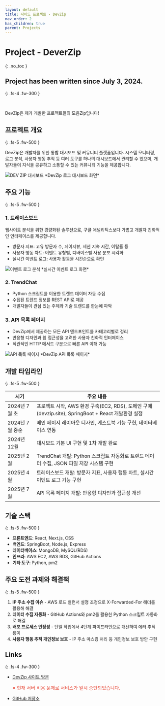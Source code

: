 ```yaml
---
layout: default
title: 사이드 프로젝트 - DevZip
nav_order: 2
has_children: true
parent: Projects
---
```


# Project - DeverZip
{: .no_toc }

## Project has been written since July 3, 2024.
{: .fs-4 .fw-300 }

<br>

DevZip은 제가 개발한 프로젝트들의 모음Zip입니다!

## 프로젝트 개요
{: .fs-5 .fw-500 }

DevZip은 개발자를 위한 통합 대시보드 및 커뮤니티 플랫폼입니다. 시스템 모니터링, 로그 분석, 사용자 행동 추적 등 여러 도구를 하나의 대시보드에서 관리할 수 있으며, 개발자들이 지식을 공유하고 소통할 수 있는 커뮤니티 기능을 제공합니다.

<img src="../../../../assets/images/devzip/logdashboard.png" alt="DEV ZIP 대시보드">
*DevZip 로그 대시보드 화면*

## 주요 기능
{: .fs-5 .fw-500 }

### 1. 트레이스보드
웹사이트 분석을 위한 경량화된 솔루션으로, 구글 애널리틱스보다 가볍고 개발자 친화적인 인터페이스를 제공합니다.
- 방문자 지표: 고유 방문자 수, 페이지뷰, 세션 지속 시간, 이탈률 등
- 사용자 행동 차트: 이벤트 유형별, 디바이스별 사용 분포 시각화
- 실시간 이벤트 로그: 사용자 활동을 시간순으로 확인

<img src="../../../../assets/images/devzip/events.png" alt="이벤트 로그 분석">
*실시간 이벤트 로그 화면*

### 2. TrendChat
- Python 스크립트를 이용한 트렌드 데이터 자동 수집
- 수집된 트렌드 정보를 REST API로 제공
- 개발자들이 관심 있는 주제와 기술 트렌드를 한눈에 파악

### 3. API 목록 페이지
- DevZip에서 제공하는 모든 API 엔드포인트를 카테고리별로 정리
- 반응형 디자인과 웹 접근성을 고려한 사용자 친화적 인터페이스
- 직관적인 HTTP 메서드 구분으로 빠른 API 이해 가능

<img src="../../../../assets/images/devzip/apipage.png" alt="API 목록 페이지">
*DevZip API 목록 페이지*

## 개발 타임라인
{: .fs-5 .fw-500 }

| 시기 | 주요 내용 |
|------|----------|
| 2024년 7월 초 | 프로젝트 시작, AWS 환경 구축(EC2, RDS), 도메인 구매(devzip.site), SpringBoot + React 개발환경 설정 |
| 2024년 7월 중순 | 메인 페이지 레이아웃 디자인, 게스트북 기능 구현, 데이터베이스 연동 |
| 2024년 12월 | 대시보드 기본 UI 구현 및 1차 개발 완료 |
| 2025년 2월 | TrendChat 개발: Python 스크립트 자동화로 트렌드 데이터 수집, JSON 파일 저장 시스템 구현 |
| 2025년 4월 | 트레이스보드 개발: 방문자 지표, 사용자 행동 차트, 실시간 이벤트 로그 기능 구현 |
| 2025년 7월 | API 목록 페이지 개발: 반응형 디자인과 접근성 개선 |

## 기술 스택
{: .fs-5 .fw-500 }

- **프론트엔드**: React, Next.js, CSS
- **백엔드**: SpringBoot, Node.js, Express
- **데이터베이스**: MongoDB, MySQL(RDS)
- **인프라**: AWS EC2, AWS RDS, GitHub Actions
- **기타 도구**: Python, pm2

## 주요 도전 과제와 해결책
{: .fs-5 .fw-500 }

1. **IP 주소 수집 이슈** - AWS 로드 밸런서 설정 조정으로 X-Forwarded-For 헤더를 활용해 해결
2. **데이터 수집 자동화** - GitHub Actions와 pm2를 활용한 Python 스크립트 자동화로 해결
3. **배포 프로세스 안정성** - 단일 작업에서 4단계 파이프라인으로 개선하여 에러 추적 용이
4. **사용자 행동 추적 개인정보 보호** - IP 주소 마스킹 처리 등 개인정보 보호 방안 구현

## Links
{: .fs-4 .fw-300 }

- [DevZip 사이트 방문](https://devzip.site)
  
  <span style="color: #e74c3c; font-size: 0.95rem;">※ 현재 서버 비용 문제로 서비스가 일시 중단되었습니다.</span>
- [GitHub 저장소](https://github.com/Hoooon22/)